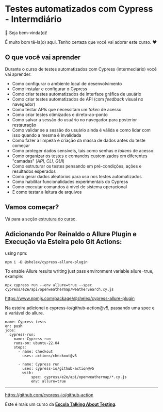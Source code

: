 # Testes automatizados com Cypress - Intermdiário

👋 Seja bem-vinda(o)!

É muito bom tê-la(o) aqui. Tenho certeza que você vai adorar este curso. ❤️

## O que você vai aprender

Durante o curso de testes automatizados com Cypress (intermediário) você vai aprender:

- Como configurar o ambiente local de desenvolvimento
- Como instalar e configurar o Cypress
- Como criar testes automatizados de interface gráfica de usuário
- Como criar testes automatizados de API (com _feedback_ visual no navegador)
- Como testar APIs que necessitam um _token_ de acesso
- Como criar testes otimizados e direto-ao-ponto
- Como salvar a sessão do usuário no navegador para posterior restauração
- Como validar se a sessão do usuário ainda é válida e como lidar com isso quando a mesma é invalidada
- Como fazer a limpeza e criação da massa de dados antes do teste começar
- Como proteger dados sensíveis, tais como senhas e _tokens_ de acesso
- Como organizar os testes e comandos customizados em diferentes "camadas" (_API, CLI, GUI_)
- Como estruturar os testes pensando em pré-condições, ações e resultados esperados
- Como gerar dados aleatórios para uso nos testes automatizados
- Como habilitar funcionalidades experimentais do Cypress
- Como executar comandos à nível de sistema operacional
- E como testar a leitura de arquivos

## Vamos começar?

Vá para a seção [estrutura do curso](./lessons/_course-structure_.md).

## Adicionando Por Reinaldo o Allure Plugin e Execução via Esteira pelo Git Actions:
using npm:
```
npm i -D @shelex/cypress-allure-plugin
```
To enable Allure results writing just pass environment variable allure=true, example:
```
npx cypress run --env allure=true --spec cypress/e2e/api/openweathermap/weatherSearch.cy.js
```
https://www.npmjs.com/package/@shelex/cypress-allure-plugin

Na esteira adicionei o cypress-io/github-action@v5, passando uma spec e a variável do allure.

```
name: Cypress tests
on: push
jobs:
  cypress-run:
    name: Cypress run
    runs-on: ubuntu-22.04
    steps:
      - name: Checkout
        uses: actions/checkout@v3

      - name: Cypress run
        uses: cypress-io/github-action@v5
        with:
            spec: cypress/e2e/api/openweathermap/*.cy.js
            env: allure=true
````

___

https://github.com/cypress-io/github-action

Este é mais um curso da [**Escola Talking About Testing**](https://udemy.com/user/walmyr).
